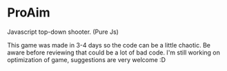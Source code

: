 # ProAim
Javascript top-down shooter. (Pure Js)

This game was made in 3-4 days so the code can be a little chaotic. Be aware before reviewing that could be a lot of bad code.
I'm still working on optimization of game, suggestions are very welcome :D
